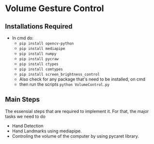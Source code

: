 # Volume Gesture Control

## Installations Required
- In cmd do:
  - `pip install opencv-python`
  - `pip install mediapipe`
  - `pip install numpy `
  - `pip install pycraw`
  - `pip install ctypes`
  - `pip install comtypes`
  - `pip install screen_brightness_control`  
  - Also check for any package that's need to be installed, on cmd
  - then run the scripts `python VolumeControl.py`

## Main Steps
The essensial steps that are required to implement it.
For that, the major tasks we need to do
- Hand Detection
- Hand Landmarks using mediapipe.
- Controling the volume of the computer by using pycaret library. 



